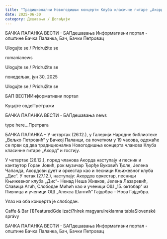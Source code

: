 ```yaml
---
title: "Традиционални Новогодишњи концерти Клуба класичне гитаре „Акорд“"
date: 2025-06-30
category: Дешавања / Догађаји
---
```


БАЧКА ПАЛАНКА ВЕСТИ - БАПдешавања Информативни портал - општине Бачка Паланка, Бач, Бачки Петровац

Ulogujte se / Pridružite se

romanianews

Ulogujte se / Pridružite se

понедељак, јун 30, 2025

Ulogujte se / Pridružite se

БАП ВЕСТИИнформативни портал

Куцајте овдеПретражи

БАЧКА ПАЛАНКА ВЕСТИ - БАПдешавања news

type here...Претрага

БАЧКА ПАЛАНКА – У четвртак (26.12.), у Галерији Народне библиотеке „Вељко Петровић“ у Бачкој Паланци, са почетком у 19 часова, одржаће се први од два традиционална Новогодишња концерта чланова Клуба класичне гитаре „Акорд“ и гостију.

У четвртак (26.12.), поред чланова Акорда наступају и песник и кантаутор Горан Јовић, рок музичар Ђорђе Вуковић Ђоле, Јелена Чапанда, Акордови дует и оркестар као и песници Књижевног клуба „Дис“.
У петак (27.12.), наступају: Акордов оркестар, песници Књижевног клуба „Дис“- Ненад Неша Живков, Јелена Лазаревић, Славица Агић, Слободан Мићић као и ученици ОШ „15. октобар“ из Пивница и ученици ОШ „Алекса Шантић“ Гајдобра – Нова Гајдобра.


Улаз на оба концерта је слободан.

Caffe & Bar (1)FeaturedGde izaći?hírek magyarulreklamna tablaSlovenské správy

БАЧКА ПАЛАНКА ВЕСТИ - БАПдешавања Информативни портал - општине Бачка Паланка, Бач, Бачки Петровац
